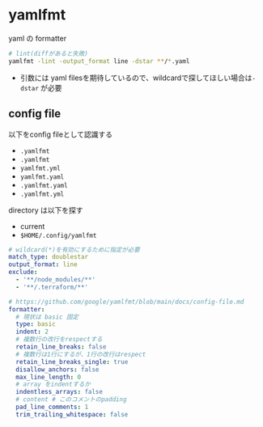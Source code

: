 # yamlfmt

yaml の formatter

```sh
# lint(diffがあると失敗)
yamlfmt -lint -output_format line -dstar **/*.yaml
```

* 引数には yaml filesを期待しているので、wildcardで探してほしい場合は`-dstar` が必要

## config file

以下をconfig fileとして認識する

- `.yamlfmt`
- `.yamlfmt`
- `yamlfmt.yml`
- `yamlfmt.yaml`
- `.yamlfmt.yaml`
- `.yamlfmt.yml`

directory は以下を探す

- current
- `$HOME/.config/yamlfmt`

```yaml
# wildcard(*)を有効にするために指定が必要
match_type: doublestar
output_format: line
exclude:
  - '**/node_modules/**'
  - '**/.terraform/**'

# https://github.com/google/yamlfmt/blob/main/docs/config-file.md
formatter:
  # 現状は basic 固定
  type: basic
  indent: 2
  # 複数行の改行をrespectする
  retain_line_breaks: false
  # 複数行は1行にするが、1行の改行はrespect
  retain_line_breaks_single: true
  disallow_anchors: false
  max_line_length: 0
  # array をindentするか
  indentless_arrays: false
  # content # このコメントのpadding
  pad_line_comments: 1
  trim_trailing_whitespace: false
```
